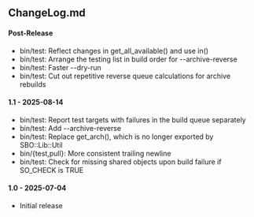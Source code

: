## ChangeLog.md

#### Post-Release
  * bin/test: Reflect changes in get_all_available() and use in()
  * bin/test: Arrange the testing list in build order for --archive-reverse
  * bin/test: Faster --dry-run
  * bin/test: Cut out repetitive reverse queue calculations for archive rebuilds

#### 1.1 - 2025-08-14
  * bin/test: Report test targets with failures in the build queue separately
  * bin/test: Add --archive-reverse
  * bin/test: Replace get_arch(), which is no longer exported by SBO::Lib::Util
  * bin/{test,pull}: More consistent trailing newline
  * bin/test: Check for missing shared objects upon build failure if SO_CHECK is TRUE

#### 1.0 - 2025-07-04
  * Initial release
